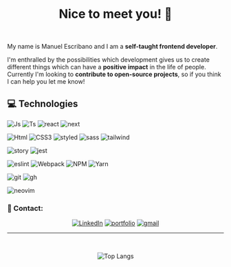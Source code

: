 <div align='center'>

# Nice to meet you! 👋

</div>

</br>

My name is Manuel Escribano and I am a **self-taught frontend developer**.

I'm enthralled by the possibilities which development gives us to create
different things which can have a **positive impact** in the life of people.
Currently I'm looking to **contribute to open-source projects**, so if you think
I can help you let me know!

## **💻 Technologies**

![Js][js-shield] ![Ts][ts-shield] ![react][react-shield] ![next][next-shield]

![Html][html-shield] ![CSS3][css-shield] ![styled][styled-shield]
![sass][sass-shield] ![tailwind][tailwind-shield]

![story][story-shield] ![jest][jest-shield]

![eslint][eslint-shield]
![Webpack][webpack-shield] ![NPM][npm-shield] ![Yarn][yarn-shield]

![git][git-shield] ![gh][github-shield]

![neovim][neovim-shield]

### **📧 Contact:**

<div align='center'>

[![LinkedIn][linkedin-shield]][linkedin-url]
[![portfolio][portfolio-shield]][portfolio-url]
[![gmail][gmail-shield]][gmail-url]

</div>

---

<div align='center'>

</br>

![Top Langs](https://github-readme-stats.vercel.app/api/top-langs/?username=LPRegen&layout=compact)

</div>

<!-- LinkedIn -->

[linkedin-shield]: https://img.shields.io/badge/-LinkedIn-black.svg?style=for-the-badge&logo=linkedin&colorB=0072b1
[linkedin-url]: https://www.linkedin.com/in/manuel-escribano-lpregen/

<!-- Portfolio -->

[portfolio-shield]: https://img.shields.io/badge/Portfolio-%23000000.svg?style=for-the-badge&logo=firefox&logoColor=#FF7139
[portfolio-url]: https://portfolio-lpregen.vercel.app/

<!-- Gmail -->

[gmail-shield]: https://img.shields.io/badge/Gmail-D14836?style=for-the-badge&logo=gmail&logoColor=white

[gmail-url]: mailto:manuel.escribano.051@gmail.com?subject=[GitHub]

<!-- Technologies -->

[js-shield]: https://img.shields.io/badge/JavaScript-323330?style=for-the-badge&logo=javascript&logoColor=F7DF1E
[ts-shield]: https://img.shields.io/badge/TypeScript-007ACC?style=for-the-badge&logo=typescript&logoColor=white
[html-shield]: https://img.shields.io/badge/HTML5-E34F26?style=for-the-badge&logo=html5&logoColor=white
[css-shield]: https://img.shields.io/badge/CSS3-1572B6?style=for-the-badge&logo=css3&logoColor=white
[webpack-shield]: https://img.shields.io/badge/Webpack-3c52e6?style=for-the-badge&logo=Webpack&logoColor=white
[react-shield]: https://img.shields.io/badge/React-20232A?style=for-the-badge&logo=react&logoColor=61DAFB
[jest-shield]: https://img.shields.io/badge/Jest-C21325?style=for-the-badge&logo=jest&logoColor=white
[tailwind-shield]: https://img.shields.io/badge/Tailwind_CSS-38B2AC?style=for-the-badge&logo=tailwind-css&logoColor=white
[next-shield]: https://img.shields.io/badge/next.js-000000?style=for-the-badge&logo=nextdotjs&logoColor=white
[styled-shield]: https://img.shields.io/badge/styled--components-DB7093?style=for-the-badge&logo=styled-components&logoColor=white
[sass-shield]: https://img.shields.io/badge/Sass-CC6699?style=for-the-badge&logo=sass&logoColor=white
[story-shield]: https://img.shields.io/badge/storybook-FF4785?style=for-the-badge&logo=storybook&logoColor=white
[eslint-shield]: https://img.shields.io/badge/eslint-3A33D1?style=for-the-badge&logo=eslint&logoColor=white
[npm-shield]: https://img.shields.io/badge/npm-CB3837?style=for-the-badge&logo=npm&logoColor=white
[yarn-shield]: https://img.shields.io/badge/Yarn-2C8EBB?style=for-the-badge&logo=yarn&logoColor=white
[git-shield]: https://img.shields.io/badge/GIT-E44C30?style=for-the-badge&logo=git&logoColor=white
[github-shield]: https://img.shields.io/badge/GitHub-100000?style=for-the-badge&logo=github&logoColor=white
[neovim-shield]: https://img.shields.io/badge/NeoVim-%2357A143.svg?&style=for-the-badge&logo=neovim&logoColor=white

<!-- Styles -->
